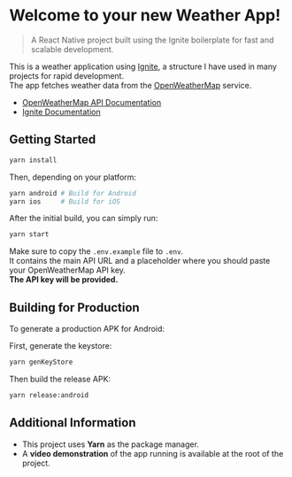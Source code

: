 
# Welcome to your new Weather App!

> A React Native project built using the Ignite boilerplate for fast and scalable development.

This is a weather application using [Ignite](https://infinite.red/ignite), a structure I have used in many projects for rapid development.  
The app fetches weather data from the [OpenWeatherMap](https://openweathermap.org/api) service.

- [OpenWeatherMap API Documentation](https://openweathermap.org/api)
- [Ignite Documentation](https://github.com/infinitered/ignite/blob/master/docs/README.md)

## Getting Started

```bash
yarn install
```

Then, depending on your platform:

```bash
yarn android # Build for Android
yarn ios     # Build for iOS
```

After the initial build, you can simply run:

```bash
yarn start
```

Make sure to copy the `.env.example` file to `.env`.  
It contains the main API URL and a placeholder where you should paste your OpenWeatherMap API key.  
**The API key will be provided.**

## Building for Production

To generate a production APK for Android:

First, generate the keystore:

```bash
yarn genKeyStore
```

Then build the release APK:

```bash
yarn release:android
```

## Additional Information

- This project uses **Yarn** as the package manager.
- A **video demonstration** of the app running is available at the root of the project.

